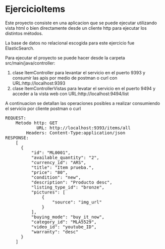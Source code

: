 # EjercicioItems
Este proyecto consiste en una aplicacion que se puede ejecutar utilizando vista html o bien directamente desde un cliente http para ejecutar los distintos métodos.

La base de datos no relacional escogida para este ejercicio fue ElasticSearch.

Para ejecutar el proyecto se puede hacer desde la carpeta src/main/java/controller:
  1. clase ItemController para levantar el servicio en el puerto 9393 y consumir las apis por medio de postman o curl con URL:http://localhost:9393
  2. clase ItemControllerVistas para levatar el servicio en el puerto 9494 y acceder a la vista web con URL:http://localhost:9494/list

A continuacion se detallan las operaciones posibles a realizar consumiendo el servicio por cliente postman o curl


<pre>
REQUEST:
    Metodo http: GET
            URL: http://localhost:9393/items/all
        Headers: Content-Type:application/json
RESPONSE:
    [
      {
          "id": "ML0001",
          "available_quantity": "2",
          "currency_id": "ARS",
          "title": "Item prueba.",
          "price": "80",
          "condition": "new",
          "description": "Producto desc",
          "listing_type_id": "bronze",
          "pictures": [
              {
                  "source": "img_url"
              }
          ],
          "buying_mode": "buy_it_now",
          "category_id": "MLA5529",
          "video_id": "youtube_ID",
          "warranty": "desc"
      }
    ]
</pre>
